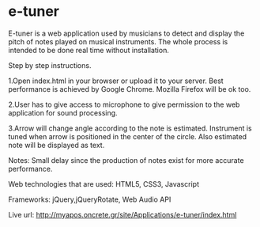 e-tuner
=======

E-tuner is a web application used by musicians to detect and display the pitch of notes played on musical instruments.
The whole process is intended to be done real time without installation. 

Step by step instructions.

1.Open index.html in your browser or upload it to your server. Best performance is achieved by Google Chrome. Mozilla Firefox will be ok too.

2.User has to give access to microphone to give permission to the web application for sound processing.

3.Arrow will change angle according to the note is estimated. Instrument is tuned when arrow is positioned in the center 
of the circle. Also estimated note will be displayed as text.

Notes: Small delay since the production of notes exist for more accurate performance.

Web technologies that are used: HTML5, CSS3, Javascript

Frameworks: jQuery,jQueryRotate, Web Audio API


Live url: http://myapos.oncrete.gr/site/Applications/e-tuner/index.html
